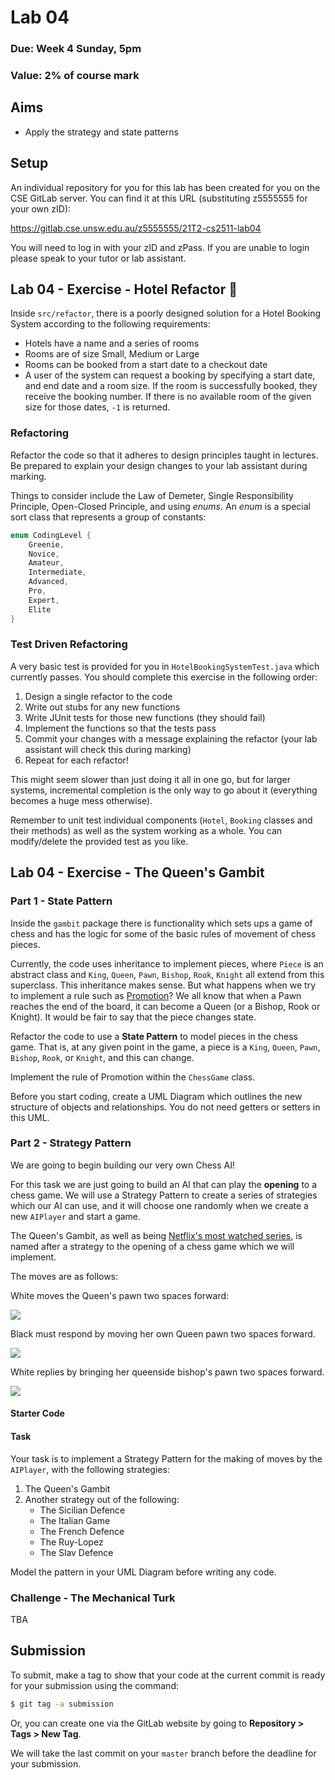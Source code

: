 # Lab 04

### Due: Week 4 Sunday, 5pm

### Value: 2% of course mark

## Aims

* Apply the strategy and state patterns

## Setup

An individual repository for you for this lab has been created for you on the CSE GitLab server. You can find it at this URL (substituting z5555555 for your own zID):

https://gitlab.cse.unsw.edu.au/z5555555/21T2-cs2511-lab04

You will need to log in with your zID and zPass. If you are unable to login please speak to your tutor or lab assistant.

## Lab 04 - Exercise - Hotel Refactor 🏨

Inside `src/refactor`, there is a poorly designed solution for a Hotel Booking System according to the following requirements:

* Hotels have a name and a series of rooms
* Rooms are of size Small, Medium or Large
* Rooms can be booked from a start date to a checkout date
* A user of the system can request a booking by specifying a start date, and end date and a room size. If the room is successfully booked, they receive the booking number. If there is no available room of the given size for those dates, `-1` is returned.

### Refactoring

Refactor the code so that it adheres to design principles taught in lectures. Be prepared to explain your design changes to your lab assistant during marking. 

Things to consider include the Law of Demeter, Single Responsibility Principle, Open-Closed Principle, and using *enums*. An *enum* is a special sort class that represents a group of constants:

```java
enum CodingLevel {
    Greenie,
    Novice,
    Amateur,
    Intermediate,
    Advanced,
    Pro,
    Expert,
    Elite
}
```

### Test Driven Refactoring

A very basic test is provided for you in `HotelBookingSystemTest.java` which currently passes. You should complete this exercise in the following order:

1. Design a single refactor to the code
2. Write out stubs for any new functions
3. Write JUnit tests for those new functions (they should fail)
4. Implement the functions so that the tests pass
6. Commit your changes with a message explaining the refactor (your lab assistant will check this during marking)
7. Repeat for each refactor!

This might seem slower than just doing it all in one go, but for larger systems, incremental completion is the only way to go about it (everything becomes a huge mess otherwise).

Remember to unit test individual components (`Hotel`, `Booking` classes and their methods) as well as the system working as a whole. You can modify/delete the provided test as you like.

## Lab 04 - Exercise - The Queen's Gambit

### Part 1 - State Pattern

Inside the `gambit` package there is functionality which sets ups a game of chess and has the logic for some of the basic rules of movement of chess pieces. 

Currently, the code uses inheritance to implement pieces, where `Piece` is an abstract class and `King`, `Queen`, `Pawn`, `Bishop`, `Rook`, `Knight` all extend from this superclass. This inheritance makes sense. But what happens when we try to implement a rule such as [Promotion](https://en.wikipedia.org/wiki/Promotion_(chess))? We all know that when a Pawn reaches the end of the board, it can become a Queen (or a Bishop, Rook or Knight). It would be fair to say that the piece changes state. 

Refactor the code to use a **State Pattern** to model pieces in the chess game. That is, at any given point in the game, a piece is a `King`, `Queen`, `Pawn`, `Bishop`, `Rook`, or `Knight`, and this can change.

Implement the rule of Promotion within the `ChessGame` class.

Before you start coding, create a UML Diagram which outlines the new structure of objects and relationships. You do not need getters or setters in this UML.

### Part 2 - Strategy Pattern

We are going to begin building our very own Chess AI!

For this task we are just going to build an AI that can play the **opening** to a chess game. We will use a Strategy Pattern to create a series of strategies which our AI can use, and it will choose one randomly when we create a new `AIPlayer` and start a game.

The Queen's Gambit, as well as being [Netflix's most watched series](https://en.wikipedia.org/wiki/The_Queen%27s_Gambit_(miniseries)), is named after a strategy to the opening of a chess game which we will implement.

The moves are as follows:

White moves the Queen's pawn two spaces forward:

<img src='imgs/gambit1.png' />

Black must respond by moving her own Queen pawn two spaces forward.

<img src='imgs/gambit2.png' />

White replies by bringing her queenside bishop's pawn two spaces forward.

<img src='imgs/gambit3.png' />

#### Starter Code

#### Task

Your task is to implement a Strategy Pattern for the making of moves by the `AIPlayer`, with the following strategies:

1. The Queen's Gambit
2. Another strategy out of the following: 
    * The Sicilian Defence
    * The Italian Game
    * The French Defence
    * The Ruy-Lopez
    * The Slav Defence

Model the pattern in your UML Diagram before writing any code.

### Challenge - The Mechanical Turk

TBA

## Submission

To submit, make a tag to show that your code at the current commit is ready for your submission using the command:

```bash
$ git tag -a submission
```

Or, you can create one via the GitLab website by going to **Repository > Tags > New Tag**. 

We will take the last commit on your `master` branch before the deadline for your submission.
